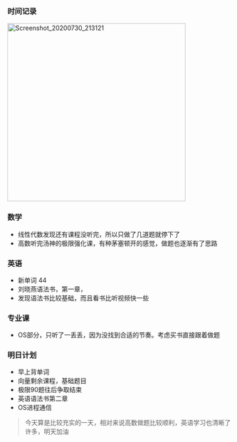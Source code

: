 ### 时间记录

<img src="https://raw.githubusercontent.com/Kong-PR/Typora-picture/master/img/Screenshot_20200730_213121.jpg" alt="Screenshot_20200730_213121" width=400 />

### 数学

- 线性代数发现还有课程没听完，所以只做了几道题就停下了
- 高数听完汤神的极限强化课，有种茅塞顿开的感觉，做题也逐渐有了思路

### 英语

- 新单词 44
- 刘晓燕语法书，第一章，
- 发现语法书比较基础，而且看书比听视频快一些

### 专业课

- OS部分，只听了一丢丢，因为没找到合适的节奏。考虑买书直接跟着做题

### 明日计划

- 早上背单词
- 向量剩余课程，基础题目
- 极限90题往后争取结束
- 英语语法书第二章
- OS进程通信

> 今天算是比较充实的一天，相对来说高数做题比较顺利，英语学习也清晰了许多，明天加油